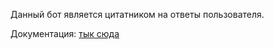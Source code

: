 Данный бот является цитатником на ответы пользователя.

Документация: [тык сюда](https://github.com/StretenskiyDanila/vk-bot-quote/wiki/%D0%94%D0%BE%D0%BA%D1%83%D0%BC%D0%B5%D0%BD%D1%82%D0%B0%D1%86%D0%B8%D1%8F)

